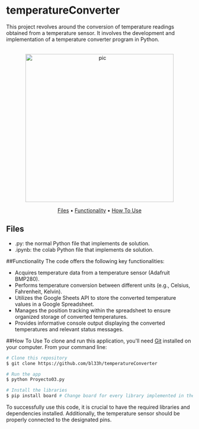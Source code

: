 # temperatureConverter
This project revolves around the conversion of temperature readings obtained from a temperature sensor. It involves the development and implementation of a temperature converter program in Python.

<p align="center">
  <br>
  <img src="https://media.tenor.com/_rabzV-JjTIAAAAM/very-hot-high-temperature.gif" alt="pic" width="400">
  <br>
</p>
<p align="center" >
  <a href="#Files">Files</a> •
  <a href="#functionality">Functionality</a> •
  <a href="#how-to-use">How To Use</a> 
</p>

## Files

- .py: the normal Python file that implements de solution.
- .ipynb: the colab Python file that implements de solution.

##Functionality
The code offers the following key functionalities:

- Acquires temperature data from a temperature sensor (Adafruit BMP280).
- Performs temperature conversion between different units (e.g., Celsius, Fahrenheit, Kelvin).
- Utilizes the Google Sheets API to store the converted temperature values in a Google Spreadsheet.
- Manages the position tracking within the spreadsheet to ensure organized storage of converted temperatures.
- Provides informative console output displaying the converted temperatures and relevant status messages.

##How To Use
To clone and run this application, you'll need [Git](https://git-scm.com) installed on your computer. From your command line:

```bash
# Clone this repository
$ git clone https://github.com/bl33h/temperatureConverter

# Run the app
$ python Proyecto03.py

# Install the libraries
$ pip install board # Change board for every library implemented in the code
```
To successfully use this code, it is crucial to have the required libraries and dependencies installed. Additionally, the temperature sensor should be properly connected to the designated pins. 
